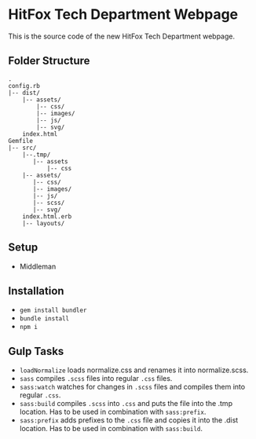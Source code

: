 # HitFox Tech Department Webpage
This is the source code of the new HitFox Tech Department webpage.
## Folder Structure
```
.
config.rb
|-- dist/
    |-- assets/
        |-- css/
        |-- images/
        |-- js/
        |-- svg/
    index.html
Gemfile
|-- src/
    |--.tmp/
       |-- assets
           |-- css
    |-- assets/
       |-- css/
       |-- images/
       |-- js/
       |-- scss/
       |-- svg/
    index.html.erb
    |-- layouts/
```

## Setup
* Middleman

## Installation
* `gem install bundler`
* `bundle install`
* `npm i`

## Gulp Tasks

* `loadNormalize` loads normalize.css and renames it into normalize.scss.
* `sass` compiles `.scss` files into regular `.css` files.
* `sass:watch` watches for changes in `.scss` files and compiles them into regular `.css`.
* `sass:build` compiles `.scss` into `.css` and puts the file into the .tmp location. Has to be used in combination with `sass:prefix`.
* `sass:prefix` adds prefixes to the `.css` file and copies it into the .dist location. Has to be used in combination with `sass:build`.